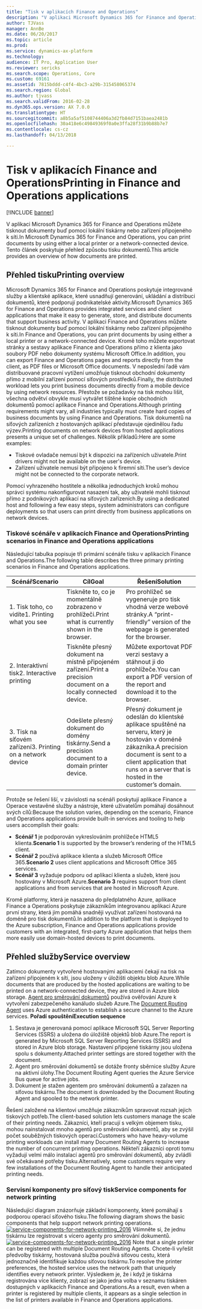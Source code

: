 ```yaml
---
title: "Tisk v aplikacích Finance and Operations"
description: "V aplikaci Microsoft Dynamics 365 for Finance and Operations můžete tisknout dokumenty buď pomocí lokální tiskárny nebo zařízení připojeného k síti. Tento článek poskytuje přehled způsobu tisku dokumentů."
author: TJVass
manager: AnnBe
ms.date: 06/20/2017
ms.topic: article
ms.prod: 
ms.service: dynamics-ax-platform
ms.technology: 
audience: IT Pro, Application User
ms.reviewer: sericks
ms.search.scope: Operations, Core
ms.custom: 69161
ms.assetid: 7815bddd-c4f4-4bc3-a29b-315458065374
ms.search.region: Global
ms.author: tjvass
ms.search.validFrom: 2016-02-28
ms.dyn365.ops.version: AX 7.0.0
ms.translationtype: HT
ms.sourcegitcommit: a8b5a5af5108744406a3d2fb84d7151baea2481b
ms.openlocfilehash: 30a418e6c49849369f0a0e3ffa28f31b9b88b7e7
ms.contentlocale: cs-cz
ms.lasthandoff: 04/13/2018

---
```


# <a name="printing-in-finance-and-operations-applications"></a><span data-ttu-id="9c61d-104">Tisk v aplikacích Finance and Operations</span><span class="sxs-lookup"><span data-stu-id="9c61d-104">Printing in Finance and Operations applications</span></span>

[!INCLUDE [banner](../includes/banner.md)]

<span data-ttu-id="9c61d-105">V aplikaci Microsoft Dynamics 365 for Finance and Operations můžete tisknout dokumenty buď pomocí lokální tiskárny nebo zařízení připojeného k síti.</span><span class="sxs-lookup"><span data-stu-id="9c61d-105">In Microsoft Dynamics 365 for Finance and Operations, you can print documents by using either a local printer or a network-connected device.</span></span> <span data-ttu-id="9c61d-106">Tento článek poskytuje přehled způsobu tisku dokumentů.</span><span class="sxs-lookup"><span data-stu-id="9c61d-106">This article provides an overview of how documents are printed.</span></span>

<a name="printing-overview"></a><span data-ttu-id="9c61d-107">Přehled tisku</span><span class="sxs-lookup"><span data-stu-id="9c61d-107">Printing overview</span></span>
-----------------

<span data-ttu-id="9c61d-108">Microsoft Dynamics 365 for Finance and Operations poskytuje integrované služby a klientské aplikace, které usnadňují generování, ukládání a distribuci dokumentů, které podporují podnikatelské aktivity.</span><span class="sxs-lookup"><span data-stu-id="9c61d-108">Microsoft Dynamics 365 for Finance and Operations provides integrated services and client applications that make it easy to generate, store, and distribute documents that support business activity.</span></span> <span data-ttu-id="9c61d-109">V aplikaci Finance and Operations můžete tisknout dokumenty buď pomocí lokální tiskárny nebo zařízení připojeného k síti.</span><span class="sxs-lookup"><span data-stu-id="9c61d-109">In Finance and Operations, you can print documents by using either a local printer or a network-connected device.</span></span> <span data-ttu-id="9c61d-110">Kromě toho můžete exportovat stránky a sestavy aplikace Finance and Operations přímo z klienta jako soubory PDF nebo dokumenty systému Microsoft Office.</span><span class="sxs-lookup"><span data-stu-id="9c61d-110">In addition, you can export Finance and Operations pages and reports directly from the client, as PDF files or Microsoft Office documents.</span></span> <span data-ttu-id="9c61d-111">V neposlední řadě vám distribuované pracovní vytížení umožňuje tisknout obchodní dokumenty přímo z mobilní zařízení pomocí síťových prostředků.</span><span class="sxs-lookup"><span data-stu-id="9c61d-111">Finally, the distributed workload lets you print business documents directly from a mobile device by using network resources.</span></span> <span data-ttu-id="9c61d-112">Přestože se požadavky na tisk mohou lišit, všechna odvětví obvykle musí vytvářet tištěné kopie obchodních dokumentů pomocí aplikace Finance and Operations.</span><span class="sxs-lookup"><span data-stu-id="9c61d-112">Although printing requirements might vary, all industries typically must create hard copies of business documents by using Finance and Operations.</span></span> <span data-ttu-id="9c61d-113">Tisk dokumentů na síťových zařízeních z hostovaných aplikací představuje ojedinělou řadu výzev.</span><span class="sxs-lookup"><span data-stu-id="9c61d-113">Printing documents on network devices from hosted applications presents a unique set of challenges.</span></span> <span data-ttu-id="9c61d-114">Několik příkladů:</span><span class="sxs-lookup"><span data-stu-id="9c61d-114">Here are some examples:</span></span>

-   <span data-ttu-id="9c61d-115">Tiskové ovladače nemusí být k dispozici na zařízeních uživatele.</span><span class="sxs-lookup"><span data-stu-id="9c61d-115">Print drivers might not be available on the user's device.</span></span>
-   <span data-ttu-id="9c61d-116">Zařízení uživatele nemusí být připojeno k firemní síti.</span><span class="sxs-lookup"><span data-stu-id="9c61d-116">The user’s device might not be connected to the corporate network.</span></span>

<span data-ttu-id="9c61d-117">Pomocí vyhrazeného hostitele a několika jednoduchých kroků mohou správci systému nakonfigurovat nasazení tak, aby uživatelé mohli tisknout přímo z podnikových aplikací na síťových zařízeních.</span><span class="sxs-lookup"><span data-stu-id="9c61d-117">By using a dedicated host and following a few easy steps, system administrators can configure deployments so that users can print directly from business applications on network devices.</span></span>

### <a name="printing-scenarios-in-finance-and-operations-applications"></a><span data-ttu-id="9c61d-118">Tiskové scénáře v aplikacích Finance and Operations</span><span class="sxs-lookup"><span data-stu-id="9c61d-118">Printing scenarios in Finance and Operations applications</span></span>

<span data-ttu-id="9c61d-119">Následující tabulka popisuje tři primární scénáře tisku v aplikacích Finance and Operations.</span><span class="sxs-lookup"><span data-stu-id="9c61d-119">The following table describes the three primary printing scenarios in Finance and Operations applications.</span></span>

| <span data-ttu-id="9c61d-120">Scénář</span><span class="sxs-lookup"><span data-stu-id="9c61d-120">Scenario</span></span>                        | <span data-ttu-id="9c61d-121">Cíl</span><span class="sxs-lookup"><span data-stu-id="9c61d-121">Goal</span></span>                                                      | <span data-ttu-id="9c61d-122">Řešení</span><span class="sxs-lookup"><span data-stu-id="9c61d-122">Solution</span></span>                                                                                                            |
|---------------------------------|-----------------------------------------------------------|---------------------------------------------------------------------------------------------------------------------|
| <span data-ttu-id="9c61d-123">1. Tisk toho, co vidíte</span><span class="sxs-lookup"><span data-stu-id="9c61d-123">1. Printing what you see</span></span>        | <span data-ttu-id="9c61d-124">Tiskněte to, co je momentálně zobrazeno v prohlížeči.</span><span class="sxs-lookup"><span data-stu-id="9c61d-124">Print what is currently shown in the browser.</span></span>             | <span data-ttu-id="9c61d-125">Pro prohlížeč se vygeneruje pro tisk vhodná verze webové stránky.</span><span class="sxs-lookup"><span data-stu-id="9c61d-125">A “print-friendly” version of the webpage is generated for the browser.</span></span>                                             |
| <span data-ttu-id="9c61d-126">2. Interaktivní tisk</span><span class="sxs-lookup"><span data-stu-id="9c61d-126">2. Interactive printing</span></span>         | <span data-ttu-id="9c61d-127">Tiskněte přesný dokument na místně připojeném zařízení.</span><span class="sxs-lookup"><span data-stu-id="9c61d-127">Print a precision document on a locally connected device.</span></span> | <span data-ttu-id="9c61d-128">Můžete exportovat PDF verzi sestavy a stáhnout ji do prohlížeče.</span><span class="sxs-lookup"><span data-stu-id="9c61d-128">You can export a PDF version of the report and download it to the browser.</span></span>                                          |
| <span data-ttu-id="9c61d-129">3. Tisk na síťovém zařízení</span><span class="sxs-lookup"><span data-stu-id="9c61d-129">3. Printing on a network device</span></span> | <span data-ttu-id="9c61d-130">Odešlete přesný dokument do domény tiskárny.</span><span class="sxs-lookup"><span data-stu-id="9c61d-130">Send a precision document to a domain printer device.</span></span>     | <span data-ttu-id="9c61d-131">Přesný dokument je odeslán do klientské aplikace spuštěné na serveru, který je hostován v doméně zákazníka.</span><span class="sxs-lookup"><span data-stu-id="9c61d-131">A precision document is sent to a client application that runs on a server that is hosted in the customer’s domain.</span></span> |

<span data-ttu-id="9c61d-132">Protože se řešení liší, v závislosti na scénáři poskytují aplikace Finance a Operace vestavěné služby a nástroje, které uživatelům pomáhají dosáhnout svých cílů:</span><span class="sxs-lookup"><span data-stu-id="9c61d-132">Because the solution varies, depending on the scenario, Finance and Operations applications provide built-in services and tooling to help users accomplish their goals:</span></span>

-   <span data-ttu-id="9c61d-133">**Scénář 1** je podporován vykreslováním prohlížeče HTML5 klienta.</span><span class="sxs-lookup"><span data-stu-id="9c61d-133">**Scenario 1** is supported by the browser’s rendering of the HTML5 client.</span></span>
-   <span data-ttu-id="9c61d-134">**Scénář 2** používá aplikace klienta a služeb Microsoft Office 365.</span><span class="sxs-lookup"><span data-stu-id="9c61d-134">**Scenario 2** uses client applications and Microsoft Office 365 services.</span></span>
-   <span data-ttu-id="9c61d-135">**Scénář 3** vyžaduje podporu od aplikací klienta a služeb, které jsou hostovány v Microsoft Azure.</span><span class="sxs-lookup"><span data-stu-id="9c61d-135">**Scenario 3** requires support from client applications and from services that are hosted in Microsoft Azure.</span></span>

<span data-ttu-id="9c61d-136">Kromě platformy, která je nasazena do předplatného Azure, aplikace Finance a Operations poskytuje zákazníkům integrovanou aplikaci Azure první strany, která jim pomáhá snadněji využívat zařízení hostovaná na doméně pro tisk dokumentů.</span><span class="sxs-lookup"><span data-stu-id="9c61d-136">In addition to the platform that is deployed to the Azure subscription, Finance and Operations applications provide customers with an integrated, first-party Azure application that helps them more easily use domain-hosted devices to print documents.</span></span>

## <a name="service-overview"></a><span data-ttu-id="9c61d-137">Přehled služby</span><span class="sxs-lookup"><span data-stu-id="9c61d-137">Service overview</span></span>
<span data-ttu-id="9c61d-138">Zatímco dokumenty vytvořené hostovanými aplikacemi čekají na tisk na zařízení připojeném k síti, jsou uloženy v úložišti objektu blob Azure.</span><span class="sxs-lookup"><span data-stu-id="9c61d-138">While documents that are produced by the hosted applications are waiting to be printed on a network-connected device, they are stored in Azure blob storage.</span></span> <span data-ttu-id="9c61d-139">[Agent pro směrování dokumentů](install-document-routing-agent.md) používá  ověřování Azure k vytvoření zabezpečeného kanáludo služeb Azure.</span><span class="sxs-lookup"><span data-stu-id="9c61d-139">The [Document Routing Agent](install-document-routing-agent.md) uses Azure authentication to establish a secure channel to the Azure services.</span></span> <span data-ttu-id="9c61d-140">**Pořadí spouštění**</span><span class="sxs-lookup"><span data-stu-id="9c61d-140">**Execution sequence**</span></span>

1.  <span data-ttu-id="9c61d-141">Sestava je generovaná pomocí aplikace Microsoft SQL Server Reporting Services (SSRS) a uložena do úložiště objektů blob Azure.</span><span class="sxs-lookup"><span data-stu-id="9c61d-141">The report is generated by Microsoft SQL Server Reporting Services (SSRS) and stored in Azure blob storage.</span></span> <span data-ttu-id="9c61d-142">Nastavení připojené tiskárny jsou uložena spolu s dokumenty.</span><span class="sxs-lookup"><span data-stu-id="9c61d-142">Attached printer settings are stored together with the document.</span></span>
2.  <span data-ttu-id="9c61d-143">Agent pro směrování dokumentů se dotáže fronty sběrnice služby Azure na aktivní úlohy.</span><span class="sxs-lookup"><span data-stu-id="9c61d-143">The Document Routing Agent queries the Azure Service Bus queue for active jobs.</span></span>
3.  <span data-ttu-id="9c61d-144">Dokument je stažen agentem pro směrování dokumentů a zařazen na síťovou tiskárnu.</span><span class="sxs-lookup"><span data-stu-id="9c61d-144">The document is downloaded by the Document Routing Agent and spooled to the network printer.</span></span>

<span data-ttu-id="9c61d-145">Řešení založené na klientovi umožňuje zákazníkům spravovat rozsah jejich tiskových potřeb.</span><span class="sxs-lookup"><span data-stu-id="9c61d-145">The client-based solution lets customers manage the scale of their printing needs.</span></span> <span data-ttu-id="9c61d-146">Zákazníci, kteří pracují s velkým objemem tisku, mohou nainstalovat mnoho agentů pro směrování dokumentů, aby se zvýšil počet souběžných tiskových operací.</span><span class="sxs-lookup"><span data-stu-id="9c61d-146">Customers who have heavy-volume printing workloads can install many Document Routing Agents to increase the number of concurrent printing operations.</span></span> <span data-ttu-id="9c61d-147">Někteří zákazníci oproti tomu vyžadují velmi málo instalací agentů pro směrování dokumentů, aby zvládli své očekávané potřeby tisku.</span><span class="sxs-lookup"><span data-stu-id="9c61d-147">Alternatively, some customers require very few installations of the Document Routing Agent to handle their anticipated printing needs.</span></span>

### <a name="service-components-for-network-printing"></a><span data-ttu-id="9c61d-148">Servisní komponenty pro síťový tisk</span><span class="sxs-lookup"><span data-stu-id="9c61d-148">Service components for network printing</span></span>

<span data-ttu-id="9c61d-149">Následující diagram znázorňuje základní komponenty, které pomáhají s podporou operací síťového tisku.</span><span class="sxs-lookup"><span data-stu-id="9c61d-149">The following diagram shows the basic components that help support network printing operations.</span></span> <span data-ttu-id="9c61d-150">[![service-components-for-network-printing\_2016](./media/service-components-for-network-printing_2016.png)](./media/service-components-for-network-printing_2016.png) Všimněte si, že jednu tiskárnu lze registrovat s vícero agenty pro směrování dokumentů.</span><span class="sxs-lookup"><span data-stu-id="9c61d-150">[![service-components-for-network-printing\_2016](./media/service-components-for-network-printing_2016.png)](./media/service-components-for-network-printing_2016.png) Note that a single printer can be registered with multiple Document Routing Agents.</span></span> <span data-ttu-id="9c61d-151">Chcete-li vyřešit předvolby tiskárny, hostovaná služba používá síťovou cestu, která jednoznačně identifikuje každou síťovou tiskárnu.</span><span class="sxs-lookup"><span data-stu-id="9c61d-151">To resolve the printer preferences, the hosted service uses the network path that uniquely identifies every network printer.</span></span> <span data-ttu-id="9c61d-152">Výsledkem je, že i když je tiskárna registrována více klienty, zobrazí se jako jedna volba v seznamu tiskáren dostupných v aplikacích Finance and Operations.</span><span class="sxs-lookup"><span data-stu-id="9c61d-152">As a result, even when a printer is registered by multiple clients, it appears as a single selection in the list of printers available in Finance and Operations applications.</span></span>





